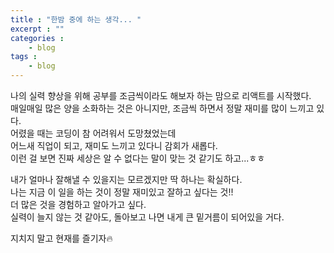 ```yaml
---
title : "한밤 중에 하는 생각... "
excerpt : ""
categories : 
    - blog
tags : 
    - blog
---
```



나의 실력 향상을 위해 공부를 조금씩이라도 해보자 하는 맘으로 리액트를 시작했다.  
매일매일 많은 양을 소화하는 것은 아니지만, 조금씩 하면서 정말 재미를 많이 느끼고 있다.  
어렸을 때는 코딩이 참 어려워서 도망쳤었는데  
어느새 직업이 되고, 재미도 느끼고 있다니 감회가 새롭다.  
이런 걸 보면 진짜 세상은 알 수 없다는 말이 맞는 것 같기도 하고...ㅎㅎ  
  

내가 얼마나 잘해낼 수 있을지는 모르겠지만 딱 하나는 확실하다.  
나는 지금 이 일을 하는 것이 정말 재미있고 잘하고 싶다는 것!!  
더 많은 것을 경험하고 알아가고 싶다.  
실력이 늘지 않는 것 같아도, 돌아보고 나면 내게 큰 밑거름이 되어있을 거다.  
  
지치지 말고 현재를 즐기자🔥  